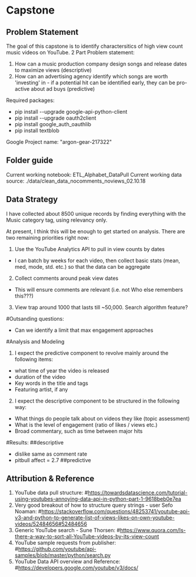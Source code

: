 # Capstone

## Problem Statement
The goal of this capstone is to identify charactersitics of high view count music videos on YouTube.
2 Part Problem statement:
1. How can a music production company design songs and release dates to maximize views (descriptive)
2. How can an advertising agency identify which songs are worth 'investing' in - if a potential hit can be identified early, they can be pro-active about ad buys (predictive)

Required packages:
* pip install --upgrade google-api-python-client
* pip install --upgrade oauth2client
* pip install google_auth_oauthlib
* pip install textblob

Google Project name: "argon-gear-217322"

## Folder guide
Current working notebook: ETL_Alphabet_DataPull
Current working data source: ./data/clean_data_nocomments_noviews_02.10.18

## Data Strategy
I have collected about 8500 unique records by finding everything with the Music category tag, using relevancy only.

At present, I think this will be enough to get started on analysis. There are two remaining priorities right now:
1. Use the YouTube Analytics API to pull in view counts by dates
 * I can batch by weeks for each video, then collect basic stats (mean, med, mode, std. etc.) so that the data can be aggregate
2. Collect comments around peak view dates
* This will ensure comments are relevant (i.e. not Who else remembers this???)
3. View trap around 1000 that lasts till ~50,000. Search algorithm feature? 

#Outsanding questions:
* Can we identify a limit that max engagement approaches


#Analysis and Modeling
1. I expect the predictive component to revolve mainly around the following items:
* what time of year the video is released
* duration of the video
* Key words in the title and tags
* Featuring artist, if any
2. I expect the descriptive component to be structured in the following way:
* What things do people talk about on videos they like (topic assessment)
* What is the level of engagement (ratio of likes / views etc.)
* Broad commentary, such as time between major hits

#Results:
##descriptive
* dislike same as comment rate
* pitbull affect = 2.7
##predictive


## Attribution & Reference
1. YouTube data pull structure:   #https://towardsdatascience.com/tutorial-using-youtubes-annoying-data-api-in-python-part-1-9618beb0e7ea
2. Very good breakout of how to structure query strings - user Sefo Noaman:
#https://stackoverflow.com/questions/48253741/youtube-api-v3-and-python-to-generate-list-of-views-likes-on-own-youtube-videos/52484656#52484656
3. Generic YouTube search - Sune Thorsen:
#https://www.quora.com/Is-there-a-way-to-sort-all-YouTube-videos-by-its-view-count
4. YouTube sample requests from publisher:
#https://github.com/youtube/api-samples/blob/master/python/search.py
5. YouTube Data API overview and Reference:
#https://developers.google.com/youtube/v3/docs/
